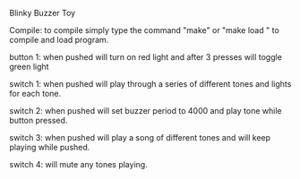 Blinky Buzzer Toy

Compile: to compile simply type the command "make" or "make load " to compile
and load program.

button 1: when pushed will turn on red light and after 3 presses will toggle
green light

switch 1: when pushed will play through a series of different tones and lights
for each tone.

switch 2: when pushed will set buzzer period to 4000 and play tone while
button pressed.

switch 3: when pushed will play a song of different tones and will keep playing while
pushed.

switch 4: will mute any tones playing.
